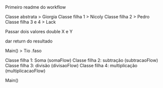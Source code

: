 Primeiro readme do workflow

Classe abstrata > Giorgia
Classe filha 1 > Nicoly
Classe filha 2 > Pedro
Classe filha 3 e 4 > Lack

Passar dois valores double X e Y

dar return do resultado

Main() > Tio .faso

Classe filha 1:  Soma (somaFlow)
Classe filha 2: subtração (subtracaoFlow)
Classe filha 3: divisão (divisaoFlow)
Classe filha 4: multiplicação (multiplicacaoFlow)

Main() 